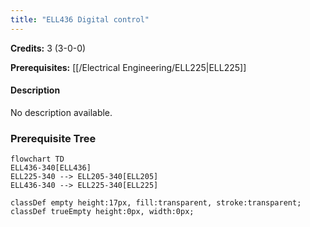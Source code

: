 ```yaml
---
title: "ELL436 Digital control"
---
```

**Credits:** 3 (3-0-0)

**Prerequisites:** [[/Electrical Engineering/ELL225|ELL225]]

#### Description
No description available.

### Prerequisite Tree

```mermaid
flowchart TD
ELL436-340[ELL436]
ELL225-340 --> ELL205-340[ELL205]
ELL436-340 --> ELL225-340[ELL225]

classDef empty height:17px, fill:transparent, stroke:transparent;
classDef trueEmpty height:0px, width:0px;
```